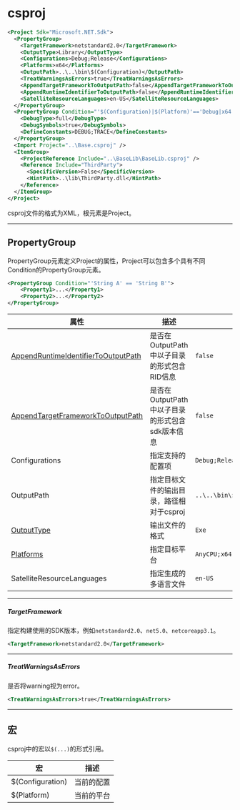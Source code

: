 # csproj

``` XML
<Project Sdk="Microsoft.NET.Sdk">
  <PropertyGroup>
    <TargetFramework>netstandard2.0</TargetFramework>
    <OutputType>Library</OutputType>
    <Configurations>Debug;Release</Configurations>
    <Platforms>x64</Platforms>
    <OutputPath>..\..\bin\$(Configuration)</OutputPath>
    <TreatWarningsAsErrors>true</TreatWarningsAsErrors>
    <AppendTargetFrameworkToOutputPath>false</AppendTargetFrameworkToOutputPath>
    <AppendRuntimeIdentifierToOutputPath>false</AppendRuntimeIdentifierToOutputPath>
    <SatelliteResourceLanguages>en-US</SatelliteResourceLanguages>
  </PropertyGroup>
  <PropertyGroup Condition="'$(Configuration)|$(Platform)'=='Debug|x64'">
    <DebugType>full</DebugType>
    <DebugSymbols>true</DebugSymbols>
    <DefineConstants>DEBUG;TRACE</DefineConstants>
  </PropertyGroup>
  <Import Project="..\Base.csproj" />
  <ItemGroup>
    <ProjectReference Include="..\BaseLib\BaseLib.csproj" />
    <Reference Include="ThirdParty">
      <SpecificVersion>False</SpecificVersion>
      <HintPath>..\lib\ThirdParty.dll</HintPath>
    </Reference>
  </ItemGroup>
</Project>
```

csproj文件的格式为XML，根元素是Project。

---

## PropertyGroup


PropertyGroup元素定义Project的属性，Project可以包含多个具有不同Condition的PropertyGroup元素。

```XML
<PropertyGroup Condition="'String A' == 'String B'">
    <Property1>...</Property1>
    <Property2>...</Property2>
</PropertyGroup>
```

| 属性 | 描述 | 示例 |
|---|---|---|
| [AppendRuntimeIdentifierToOutputPath](AppendRuntimeIdentifierToOutputPath.md) | 是否在OutputPath中以子目录的形式包含RID信息 | `false` |
| [AppendTargetFrameworkToOutputPath](AppendTargetFrameworkToOutputPath.md) | 是否在OutputPath中以子目录的形式包含sdk版本信息 | `false` |
| Configurations | 指定支持的配置项 | `Debug;Release` |
| OutputPath | 指定目标文件的输出目录，路径相对于csproj | `..\..\bin\$(Configuration)` |
| [OutputType](OutputType.md) | 输出文件的格式 | `Exe` |
| [Platforms](Platforms.md) | 指定目标平台 | `AnyCPU;x64` |
| SatelliteResourceLanguages | 指定生成的多语言文件 | `en-US` |

---

##### TargetFramework

指定构建使用的SDK版本，例如`netstandard2.0`、`net5.0`、`netcoreapp3.1`。

``` XML
<TargetFramework>netstandard2.0</TargetFramework>
```

---

##### TreatWarningsAsErrors

是否将warning视为error。

``` XML
<TreatWarningsAsErrors>true</TreatWarningsAsErrors>
```

---

## 宏

csproj中的宏以`$(...)`的形式引用。

| 宏 | 描述 |
|---|---|
| $(Configuration) | 当前的配置 |
| $(Platform) | 当前的平台 |


